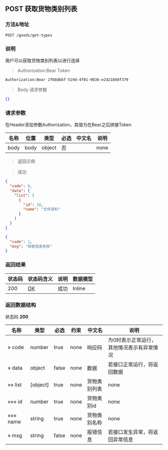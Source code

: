 
## POST 获取货物类别列表

### 方法&地址

```
POST /goods/get-types
```

### 说明

用户可以获取货物类别列表以进行选择

> Authorization:Bear Token

```
Authorization:Bear 2f68dbbf-519d-4f01-9636-e2421b68f379
```

> Body 请求参数

```json
{}
```

### 请求参数

在Header添加参数Authorization，其值为在Bear之后拼接Token

|名称|位置|类型|必选|中文名|说明|
|---|---|---|---|---|---|
|body|body|object| 否 ||none|

> 返回示例

> 成功

```json
{
  "code": 0,
  "data": {
    "list": [
      {
        "id": 28,
        "name": "文件资料"
      }
    ]
  }
}
```

```json
{
  "code": 1,
  "msg": "获取信息失败"
}
```

### 返回结果

|状态码|状态码含义|说明|数据模型|
|---|---|---|---|
|200|[OK](https://tools.ietf.org/html/rfc7231#section-6.3.1)|成功|Inline|

### 返回数据结构

状态码 **200**

|名称|类型|必选|约束|中文名|说明|
|---|---|---|---|---|---|
|» code|number|true|none|响应码|为0时表示正常运行，其他情况表示有异常情况|
|» data|object|false|none|数据|若接口正常运行，将返回数据|
|»» list|[object]|true|none|货物类别列表|none|
|»»» id|number|true|none|货物类别id|none|
|»»» name|string|true|none|货物类别名称|none|
|» msg|string|false|none|报错信息|若接口发生异常，将返回异常信息|